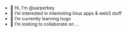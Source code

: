 - 👋 Hi, I’m @sarperbey
- 👀 I’m interested in interesting linux apps & web3 stuff
- 🌱 I’m currently learning hugo
- 💞️ I’m looking to collaborate on ...


<!---
sarperbey/sarperbey is a ✨ special ✨ repository because its `README.md` (this file) appears on your GitHub profile.
You can click the Preview link to take a look at your changes.
--->
